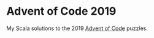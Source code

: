 Advent of Code 2019
======================

My Scala solutions to the 2019 [Advent of Code](https://adventofcode.com/2019) puzzles.
